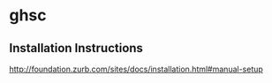 # ghsc

## Installation Instructions
http://foundation.zurb.com/sites/docs/installation.html#manual-setup
